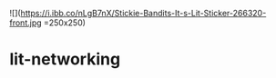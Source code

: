 ![](https://i.ibb.co/nLgB7nX/Stickie-Bandits-It-s-Lit-Sticker-266320-front.jpg =250x250)

# lit-networking
